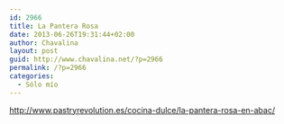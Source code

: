 ```yaml
---
id: 2966
title: La Pantera Rosa
date: 2013-06-26T19:31:44+02:00
author: Chavalina
layout: post
guid: http://www.chavalina.net/?p=2966
permalink: /?p=2966
categories:
  - Sólo mío
---
```

http://www.pastryrevolution.es/cocina-dulce/la-pantera-rosa-en-abac/